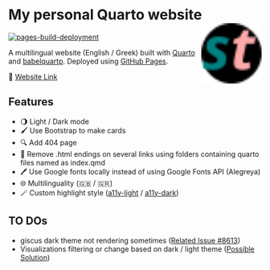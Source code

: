 # My personal Quarto website <img src="assets/images/black_icon.svg" align="right" width="120" />

[![pages-build-deployment](https://github.com/stesiam/stesiam.github.io/actions/workflows/pages/pages-build-deployment/badge.svg?branch=gh-pages)](https://github.com/stesiam/stesiam.github.io/actions/workflows/pages/pages-build-deployment)


A multilingual website (English / Greek) built with [Quarto](https://quarto.org/) and [babelquartp](https://docs.ropensci.org/babelquarto/).
Deployed using [GitHub Pages](https://pages.github.com/).

🔗 [Website Link](https://stesiam.com)

## Features

- 🌖 Light / Dark mode
- 🖌️️ Use Bootstrap to make cards
- 🔍 Add 404 page
- 📎 Remove .html endings on several links using folders containing quarto files named as index.qmd
- 🖊 Use Google fonts locally instead of using Google Fonts API (Alegreya)
- 🌐 Multilinguality (🇬🇧 / 🇬🇷)
- 🪄 Custom highlight style ([a11y-light](https://github.com/quarto-dev/quarto-cli/blob/main/src/resources/pandoc/highlight-styles/a11y-light.theme) / [a11y-dark](https://github.com/quarto-dev/quarto-cli/blob/main/src/resources/pandoc/highlight-styles/a11y-dark.theme))

## TO DOs

- giscus dark theme not rendering sometimes  ([Related Issue #8613](https://github.com/quarto-dev/quarto-cli/issues/8613))
- Visualizations filtering or change based on dark / light theme ([Possible Solution](https://mickael.canouil.fr/posts/2023-05-30-quarto-light-dark/))
